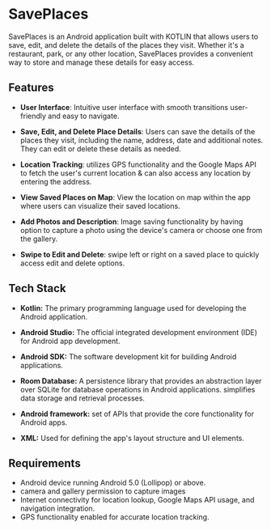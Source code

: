 # SavePlaces

SavePlaces is an Android application built with KOTLIN that allows users to save, edit, and delete the details of the places they visit. Whether it's a restaurant, park, or any other location, SavePlaces provides a convenient way to store and manage these details for easy access.

## Features

- **User Interface**: Intuitive user interface with smooth transitions user-friendly and easy to navigate.

- **Save, Edit, and Delete Place Details**: Users can save the details of the places they visit, including the name, address, date and additional notes. They can edit or delete these details as needed.

- **Location Tracking**: utilizes GPS functionality and the Google Maps API to fetch the user's current location & can also access any location by entering the address.

- **View Saved Places on Map**: View the location on map within the app where users can visualize their saved locations.
  
- **Add Photos and Description**: Image saving functionality by having option to capture a photo using the device's camera or choose one from the gallery.

- **Swipe to Edit and Delete**: swipe left or right on a saved place to quickly access edit and delete options. 



## Tech Stack

- **Kotlin:** The primary programming language used for developing the Android application.

- **Android Studio:** The official integrated development environment (IDE) for Android app development.

- **Android SDK:** The software development kit for building Android applications.

- **Room Database:** A persistence library that provides an abstraction layer over SQLite for database operations in Android applications. simplifies data storage and retrieval processes.

- **Android framework:**  set of APIs that provide the core functionality for Android apps.

- **XML:** Used for defining the app's layout structure and UI elements.


## Requirements

- Android device running Android 5.0 (Lollipop) or above.
- camera and gallery permission to capture images
- Internet connectivity for location lookup, Google Maps API usage, and navigation integration.
- GPS functionality enabled for accurate location tracking.

